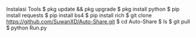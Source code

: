 Instalasi Tools
$ pkg update && pkg upgrade
$ pkg install python
$ pip install requests
$ pip install bs4
$ pip install rich
$ git clone https://github.com/SuwanXD/Auto-Share.git
$ cd Auto-Share
$ ls
$ git pull
$ python Run.py

